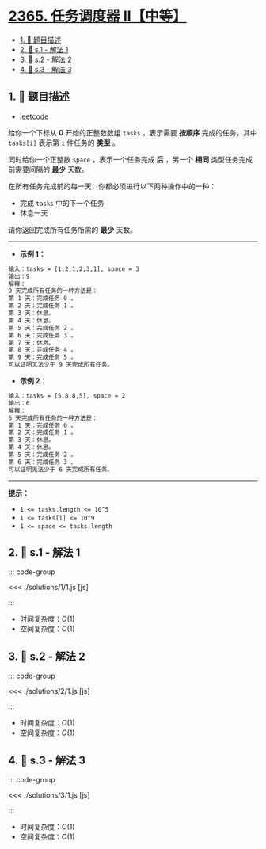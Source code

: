 # [2365. 任务调度器 II【中等】](https://github.com/tnotesjs/TNotes.leetcode/tree/main/notes/2365.%20%E4%BB%BB%E5%8A%A1%E8%B0%83%E5%BA%A6%E5%99%A8%20II%E3%80%90%E4%B8%AD%E7%AD%89%E3%80%91)

<!-- region:toc -->

- [1. 📝 题目描述](#1--题目描述)
- [2. 🎯 s.1 - 解法 1](#2--s1---解法-1)
- [3. 🎯 s.2 - 解法 2](#3--s2---解法-2)
- [4. 🎯 s.3 - 解法 3](#4--s3---解法-3)

<!-- endregion:toc -->

## 1. 📝 题目描述

- [leetcode](https://leetcode.cn/problems/task-scheduler-ii/)

给你一个下标从 **0** 开始的正整数数组 `tasks` ，表示需要 **按顺序** 完成的任务，其中 `tasks[i]` 表示第 `i` 件任务的 **类型** 。

同时给你一个正整数 `space` ，表示一个任务完成 **后** ，另一个 **相同** 类型任务完成前需要间隔的 **最少** 天数。

在所有任务完成前的每一天，你都必须进行以下两种操作中的一种：

- 完成 `tasks` 中的下一个任务
- 休息一天

请你返回完成所有任务所需的 **最少** 天数。

---

- **示例 1：**

```txt
输入：tasks = [1,2,1,2,3,1], space = 3
输出：9
解释：
9 天完成所有任务的一种方法是：
第 1 天：完成任务 0 。
第 2 天：完成任务 1 。
第 3 天：休息。
第 4 天：休息。
第 5 天：完成任务 2 。
第 6 天：完成任务 3 。
第 7 天：休息。
第 8 天：完成任务 4 。
第 9 天：完成任务 5 。
可以证明无法少于 9 天完成所有任务。
```

- **示例 2：**

```txt
输入：tasks = [5,8,8,5], space = 2
输出：6
解释：
6 天完成所有任务的一种方法是：
第 1 天：完成任务 0 。
第 2 天：完成任务 1 。
第 3 天：休息。
第 4 天：休息。
第 5 天：完成任务 2 。
第 6 天：完成任务 3 。
可以证明无法少于 6 天完成所有任务。
```

---

**提示：**

- `1 <= tasks.length <= 10^5`
- `1 <= tasks[i] <= 10^9`
- `1 <= space <= tasks.length`

## 2. 🎯 s.1 - 解法 1

::: code-group

<<< ./solutions/1/1.js [js]

:::

- 时间复杂度：$O(1)$
- 空间复杂度：$O(1)$

## 3. 🎯 s.2 - 解法 2

::: code-group

<<< ./solutions/2/1.js [js]

:::

- 时间复杂度：$O(1)$
- 空间复杂度：$O(1)$

## 4. 🎯 s.3 - 解法 3

::: code-group

<<< ./solutions/3/1.js [js]

:::

- 时间复杂度：$O(1)$
- 空间复杂度：$O(1)$
